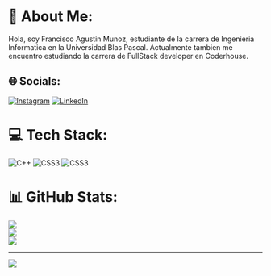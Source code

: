 # 💫 About Me:
Hola, soy Francisco Agustin Munoz, estudiante de la carrera de Ingenieria Informatica en la Universidad Blas Pascal.
Actualmente tambien me encuentro estudiando la carrera de FullStack developer en Coderhouse.



## 🌐 Socials:
[![Instagram](https://img.shields.io/badge/Instagram-%23E4405F.svg?logo=Instagram&logoColor=white)](https://instagram.com/franmunozzz) [![LinkedIn](https://img.shields.io/badge/LinkedIn-%230077B5.svg?logo=linkedin&logoColor=white)](https://linkedin.com/in/https://www.linkedin.com/in/francisco-agustin-muñoz-695a66256/) 

# 💻 Tech Stack:
![C++](https://img.shields.io/badge/c++-%2300599C.svg?style=for-the-badge&logo=c%2B%2B&logoColor=white) ![CSS3](https://img.shields.io/badge/css3-%231572B6.svg?style=for-the-badge&logo=css3&logoColor=white) ![CSS3](https://img.shields.io/badge/css3-%231572B6.svg?style=for-the-badge&logo=css3&logoColor=white)
# 📊 GitHub Stats:
![](https://github-readme-stats.vercel.app/api?username=franmunoz1&theme=radical&hide_border=false&include_all_commits=true&count_private=true)<br/>
![](https://github-readme-streak-stats.herokuapp.com/?user=franmunoz1&theme=radical&hide_border=false)<br/>
![](https://github-readme-stats.vercel.app/api/top-langs/?username=franmunoz1&theme=radical&hide_border=false&include_all_commits=true&count_private=true&layout=compact)

---
[![](https://visitcount.itsvg.in/api?id=franmunoz1&icon=0&color=0)](https://visitcount.itsvg.in)

<!-- Proudly created with GPRM ( https://gprm.itsvg.in ) -->

